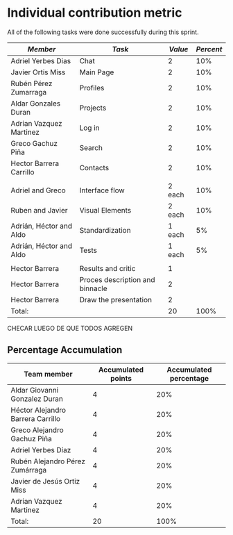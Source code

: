 # Individual contribution metric

All of the following tasks were done successfully during this sprint.

|  *Member*      |*Task* | *Value* | *Percent* |
|------------------|---------|----|------------|
| Adriel Yerbes Dias | Chat | 2 | 10% |
| Javier Ortis Miss | Main Page | 2 | 10% |
| Rubén Pérez Zumarraga | Profiles | 2 | 10% |
| Aldar Gonzales Duran | Projects | 2 | 10% |
| Adrian Vazquez Martinez | Log in | 2 | 10% |
| Greco Gachuz Piña | Search | 2 | 10% |
| Hector Barrera Carrillo | Contacts | 2 | 10% |
||||
| Adriel and Greco | Interface flow | 2 each | 10% |
| Ruben and Javier | Visual Elements | 2 each | 10% |
| Adrián, Héctor and Aldo | Standardization | 1 each | 5% |
| Adrián, Héctor and Aldo | Tests | 1 each | 5% |
||||
| Hector Barrera | Results and critic |1 | |
| Hector Barrera | Proces description and binnacle | 2 | 
| Hector Barrera | Draw the presentation | 2 ||
| Total: || 20 | 100% | 
CHECAR LUEGO DE QUE TODOS AGREGEN

## Percentage Accumulation
|  **Team member**    |**Accumulated points**| **Accumulated percentage** |
|--------------------------------------------------|---------|-----------------------|
| Aldar Giovanni Gonzalez Duran | 4  | 20% | 
| Héctor Alejandro Barrera Carrillo | 4 | 20% |
|Greco Alejandro Gachuz Piña | 4  | 20% |
| Adriel Yerbes Díaz | 4 | 20% |
| Rubén Alejandro Pérez Zumárraga | 4 | 20% |
| Javier de Jesús Ortiz Miss | 4 | 20% |
| Adrian Vazquez Martinez | 4 | 20% |
| Total: | 20 | 100% |
